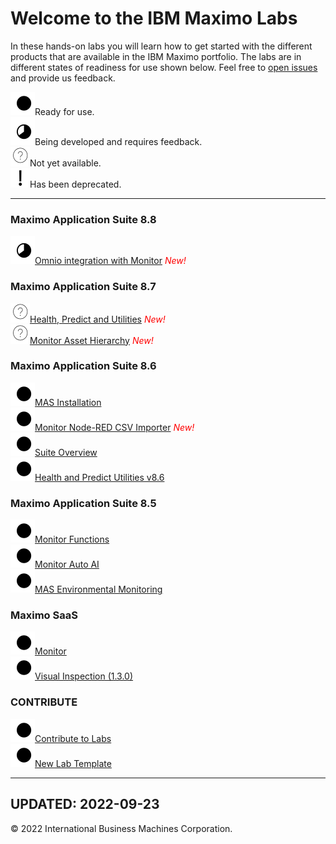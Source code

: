 # Welcome to the IBM Maximo Labs

In these hands-on labs you will learn how to get started with the different products that are available in the IBM Maximo 
portfolio.  The labs are in different states of readiness for use shown below. Feel free to [open issues](https://github.com/IBM/monitor-hands-on-lab/issues/new) and provide us feedback.

 ![Ready](./img/readynew.png)Ready for use. <br/>
 ![Under Development](./img/under_development.png)Being developed and requires feedback.<br/>
 ![Not Started](./img/not_started.png)Not yet available.<br/>
 ![Deprecated](./img/deprecated.png)Has been deprecated.<br/>
 
---
### Maximo Application Suite 8.8

  ![Under Development](./img/under_development.png)[Omnio integration with Monitor](/omnio_8.8/) <span style="color:red">*New!*</span><br/>

### Maximo Application Suite 8.7

  ![Not Started](./img/not_started.png)[Health, Predict and Utilities](/apm_8.7/) <span style="color:red">*New!*</span><br/>
  ![Not Started](./img/not_started.png)[Monitor Asset Hierarchy](/mas_monitor_hierarchy/) <span style="color:red">*New!*</span><br/>
  
### Maximo Application Suite 8.6

  ![Ready](./img/readynew.png)[MAS Installation](/ocp_8.6/)<br/>
  ![Ready](./img/readynew.png)[Monitor Node-RED CSV Importer](/monitor_nodered_csv_importer_1.0/) <span style="color:red">*New!*</span><br/>
  ![Ready](./img/readynew.png)[Suite Overview](/mas_8.6/)<br/>
  ![Ready](./img/readynew.png)[Health and Predict Utilities v8.6](/hpu_8.6/)

### Maximo Application Suite 8.5

  ![Ready](./img/readynew.png)[Monitor Functions](/monitor_8.5/)<br/>
  ![Ready](./img/readynew.png)[Monitor Auto AI](/monitor_autoai_8.5/)<br/>
  ![Ready](./img/readynew.png)[MAS Environmental Monitoring](/sustain_mas/)

### Maximo SaaS

  ![Ready](./img/readynew.png)[Monitor](/monitor_saas/)<br/>
  ![Ready](./img/readynew.png)[Visual Inspection (1.3.0)](/mvi_saas/)  
 
### CONTRIBUTE

  ![Ready](./img/readynew.png)[Contribute to Labs](/contribute/)  
  ![Ready](./img/readynew.png)[New Lab Template](/template_1.0/)  

---
**UPDATED: 2022-09-23**
---

© 2022 International Business Machines Corporation.

